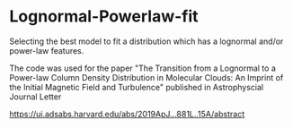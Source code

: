 # Lognormal-Powerlaw-fit
Selecting the best model to fit a distribution which has a lognormal and/or power-law features.

The code was used for the paper "The Transition from a Lognormal to a Power-law Column Density Distribution in Molecular Clouds: An Imprint of the Initial Magnetic Field and Turbulence" published in Astrophyscial Journal Letter 


https://ui.adsabs.harvard.edu/abs/2019ApJ...881L..15A/abstract
